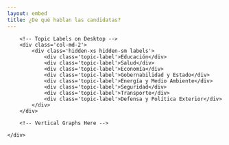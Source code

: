 ```yaml
---
layout: embed
title: ¿De qué hablan las candidatas?
---
```


<div class='row row-topics'>
    <div class='tabla-comparativa' id='charts'>

        <!-- Topic Labels on Desktop -->
        <div class='col-md-2'>
            <div class='hidden-xs hidden-sm labels'>
                <div class='topic-label'>Educación</div>
                <div class='topic-label'>Salud</div>
                <div class='topic-label'>Economía</div>
                <div class='topic-label'>Gobernabilidad y Estado</div>
                <div class='topic-label'>Energía y Medio Ambiente</div>
                <div class='topic-label'>Seguridad</div>
                <div class='topic-label'>Transporte</div>
                <div class='topic-label'>Defensa y Política Exterior</div>
            </div>
        </div>

        <!-- Vertical Graphs Here -->

    </div>
</div>


<script src="{{ site.baseurl }}/js/datavis.min.js"></script>
<script>

    var data = [
        {
            name: 'Michelle Bachelet',
            url: '{{ site.baseurl }}/data/citisent_json/json_study_candidatometro_65.json',
            img: '{{ site.baseurl }}/img/fot_michelle_bachelet.jpg'
        },
        {
            name: 'Evelyn Matthei',
            url: '{{ site.baseurl }}/data/citisent_json/json_study_candidatometro_66.json',
            img: '{{ site.baseurl }}/img/fot_evelyn_matthei.jpg'
        },
        {
            name: 'Ciudadanía',
            url: '{{ site.baseurl }}/data/citisent_json/json_study_candidatometro_75.json',
            img: '{{ site.baseurl }}/img/fot_la_calle.jpg'
        }
    ];


    var mdset = Candidatometro.MultiDataset().data(data);

    var bubbleChart = new Candidatometro.BubbleChart()
        .mdataset(mdset);

    var colCandidato = d3.select('#charts').selectAll('div.col-md-1')
        .data(data)
        .enter()
        .append('div')
        .attr('class', 'col-md-1');

    var divAvatar = colCandidato.append('div')
        .attr('class', 'avatar');

    var divChart = colCandidato.append('div')
        .attr('class', 'graph');

    divAvatar.append('img')
        .attr('class', 'img-circle img-responsive')
        .attr('src', function(d) { return  d.img; });

    divAvatar.append('h6')
        .attr('class', 'bold uc')
        .text(function(d) { return d.name; });

    divChart.call(bubbleChart);

</script>